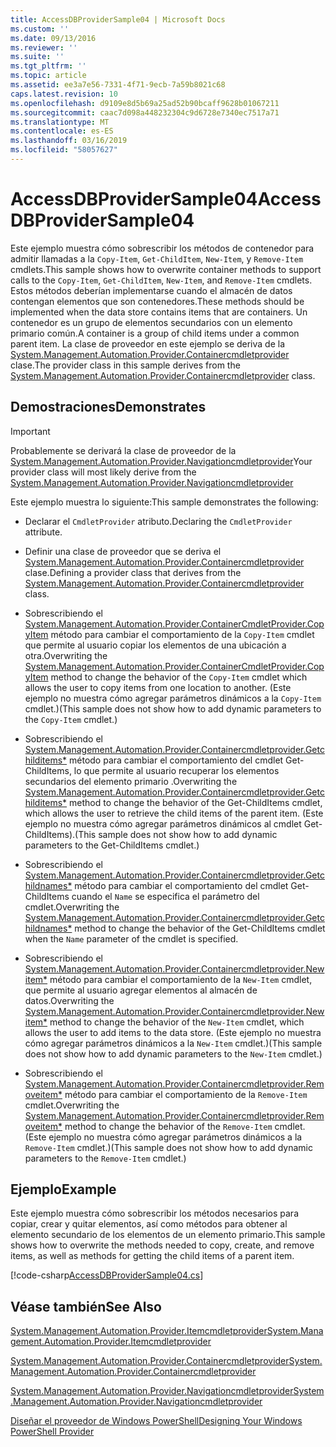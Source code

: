 ```yaml
---
title: AccessDBProviderSample04 | Microsoft Docs
ms.custom: ''
ms.date: 09/13/2016
ms.reviewer: ''
ms.suite: ''
ms.tgt_pltfrm: ''
ms.topic: article
ms.assetid: ee3a7e56-7331-4f71-9ecb-7a59b8021c68
caps.latest.revision: 10
ms.openlocfilehash: d9109e8d5b69a25ad52b90bcaff9628b01067211
ms.sourcegitcommit: caac7d098a448232304c9d6728e7340ec7517a71
ms.translationtype: MT
ms.contentlocale: es-ES
ms.lasthandoff: 03/16/2019
ms.locfileid: "58057627"
---
```

# <a name="accessdbprovidersample04"></a><span data-ttu-id="f015b-102">AccessDBProviderSample04</span><span class="sxs-lookup"><span data-stu-id="f015b-102">AccessDBProviderSample04</span></span>

<span data-ttu-id="f015b-103">Este ejemplo muestra cómo sobrescribir los métodos de contenedor para admitir llamadas a la `Copy-Item`, `Get-ChildItem`, `New-Item`, y `Remove-Item` cmdlets.</span><span class="sxs-lookup"><span data-stu-id="f015b-103">This sample shows how to overwrite container methods to support calls to the `Copy-Item`, `Get-ChildItem`, `New-Item`, and `Remove-Item` cmdlets.</span></span> <span data-ttu-id="f015b-104">Estos métodos deberían implementarse cuando el almacén de datos contengan elementos que son contenedores.</span><span class="sxs-lookup"><span data-stu-id="f015b-104">These methods should be implemented when the data store contains items that are containers.</span></span> <span data-ttu-id="f015b-105">Un contenedor es un grupo de elementos secundarios con un elemento primario común.</span><span class="sxs-lookup"><span data-stu-id="f015b-105">A container is a group of child items under a common parent item.</span></span> <span data-ttu-id="f015b-106">La clase de proveedor en este ejemplo se deriva de la [System.Management.Automation.Provider.Containercmdletprovider](/dotnet/api/System.Management.Automation.Provider.ContainerCmdletProvider) clase.</span><span class="sxs-lookup"><span data-stu-id="f015b-106">The provider class in this sample derives from the [System.Management.Automation.Provider.Containercmdletprovider](/dotnet/api/System.Management.Automation.Provider.ContainerCmdletProvider) class.</span></span>

## <a name="demonstrates"></a><span data-ttu-id="f015b-107">Demostraciones</span><span class="sxs-lookup"><span data-stu-id="f015b-107">Demonstrates</span></span>

> [!IMPORTANT]
> <span data-ttu-id="f015b-108">Probablemente se derivará la clase de proveedor de la [System.Management.Automation.Provider.Navigationcmdletprovider](/dotnet/api/System.Management.Automation.Provider.NavigationCmdletProvider)</span><span class="sxs-lookup"><span data-stu-id="f015b-108">Your provider class will most likely derive from the [System.Management.Automation.Provider.Navigationcmdletprovider](/dotnet/api/System.Management.Automation.Provider.NavigationCmdletProvider)</span></span>

<span data-ttu-id="f015b-109">Este ejemplo muestra lo siguiente:</span><span class="sxs-lookup"><span data-stu-id="f015b-109">This sample demonstrates the following:</span></span>

- <span data-ttu-id="f015b-110">Declarar el `CmdletProvider` atributo.</span><span class="sxs-lookup"><span data-stu-id="f015b-110">Declaring the `CmdletProvider` attribute.</span></span>

- <span data-ttu-id="f015b-111">Definir una clase de proveedor que se deriva el [System.Management.Automation.Provider.Containercmdletprovider](/dotnet/api/System.Management.Automation.Provider.ContainerCmdletProvider) clase.</span><span class="sxs-lookup"><span data-stu-id="f015b-111">Defining a provider class that derives from the [System.Management.Automation.Provider.Containercmdletprovider](/dotnet/api/System.Management.Automation.Provider.ContainerCmdletProvider) class.</span></span>

- <span data-ttu-id="f015b-112">Sobrescribiendo el [System.Management.Automation.Provider.ContainerCmdletProvider.CopyItem](/dotnet/api/System.Management.Automation.Provider.ContainerCmdletProvider.CopyItem) método para cambiar el comportamiento de la `Copy-Item` cmdlet que permite al usuario copiar los elementos de una ubicación a otra.</span><span class="sxs-lookup"><span data-stu-id="f015b-112">Overwriting the [System.Management.Automation.Provider.ContainerCmdletProvider.CopyItem](/dotnet/api/System.Management.Automation.Provider.ContainerCmdletProvider.CopyItem) method to change the behavior of the `Copy-Item` cmdlet which allows the user to copy items from one location to another.</span></span> <span data-ttu-id="f015b-113">(Este ejemplo no muestra cómo agregar parámetros dinámicos a la `Copy-Item` cmdlet.)</span><span class="sxs-lookup"><span data-stu-id="f015b-113">(This sample does not show how to add dynamic parameters to the `Copy-Item` cmdlet.)</span></span>

- <span data-ttu-id="f015b-114">Sobrescribiendo el [System.Management.Automation.Provider.Containercmdletprovider.Getchilditems\*](/dotnet/api/System.Management.Automation.Provider.ContainerCmdletProvider.GetChildItems) método para cambiar el comportamiento del cmdlet Get-ChildItems, lo que permite al usuario recuperar los elementos secundarios del elemento primario .</span><span class="sxs-lookup"><span data-stu-id="f015b-114">Overwriting the [System.Management.Automation.Provider.Containercmdletprovider.Getchilditems\*](/dotnet/api/System.Management.Automation.Provider.ContainerCmdletProvider.GetChildItems) method to change the behavior of the Get-ChildItems cmdlet, which allows the user to retrieve the child items of the parent item.</span></span> <span data-ttu-id="f015b-115">(Este ejemplo no muestra cómo agregar parámetros dinámicos al cmdlet Get-ChildItems).</span><span class="sxs-lookup"><span data-stu-id="f015b-115">(This sample does not show how to add dynamic parameters to the Get-ChildItems cmdlet.)</span></span>

- <span data-ttu-id="f015b-116">Sobrescribiendo el [System.Management.Automation.Provider.Containercmdletprovider.Getchildnames\*](/dotnet/api/System.Management.Automation.Provider.ContainerCmdletProvider.GetChildNames) método para cambiar el comportamiento del cmdlet Get-ChildItems cuando el `Name` se especifica el parámetro del cmdlet.</span><span class="sxs-lookup"><span data-stu-id="f015b-116">Overwriting the [System.Management.Automation.Provider.Containercmdletprovider.Getchildnames\*](/dotnet/api/System.Management.Automation.Provider.ContainerCmdletProvider.GetChildNames) method to change the behavior of the Get-ChildItems cmdlet when the `Name` parameter of the cmdlet is specified.</span></span>

- <span data-ttu-id="f015b-117">Sobrescribiendo el [System.Management.Automation.Provider.Containercmdletprovider.Newitem\*](/dotnet/api/System.Management.Automation.Provider.ContainerCmdletProvider.NewItem) método para cambiar el comportamiento de la `New-Item` cmdlet, que permite al usuario agregar elementos al almacén de datos.</span><span class="sxs-lookup"><span data-stu-id="f015b-117">Overwriting the [System.Management.Automation.Provider.Containercmdletprovider.Newitem\*](/dotnet/api/System.Management.Automation.Provider.ContainerCmdletProvider.NewItem) method to change the behavior of the `New-Item` cmdlet, which allows the user to add items to the data store.</span></span> <span data-ttu-id="f015b-118">(Este ejemplo no muestra cómo agregar parámetros dinámicos a la `New-Item` cmdlet.)</span><span class="sxs-lookup"><span data-stu-id="f015b-118">(This sample does not show how to add dynamic parameters to the `New-Item` cmdlet.)</span></span>

- <span data-ttu-id="f015b-119">Sobrescribiendo el [System.Management.Automation.Provider.Containercmdletprovider.Removeitem\*](/dotnet/api/System.Management.Automation.Provider.ContainerCmdletProvider.RemoveItem) método para cambiar el comportamiento de la `Remove-Item` cmdlet.</span><span class="sxs-lookup"><span data-stu-id="f015b-119">Overwriting the [System.Management.Automation.Provider.Containercmdletprovider.Removeitem\*](/dotnet/api/System.Management.Automation.Provider.ContainerCmdletProvider.RemoveItem) method to change the behavior of the `Remove-Item` cmdlet.</span></span> <span data-ttu-id="f015b-120">(Este ejemplo no muestra cómo agregar parámetros dinámicos a la `Remove-Item` cmdlet.)</span><span class="sxs-lookup"><span data-stu-id="f015b-120">(This sample does not show how to add dynamic parameters to the `Remove-Item` cmdlet.)</span></span>

## <a name="example"></a><span data-ttu-id="f015b-121">Ejemplo</span><span class="sxs-lookup"><span data-stu-id="f015b-121">Example</span></span>

<span data-ttu-id="f015b-122">Este ejemplo muestra cómo sobrescribir los métodos necesarios para copiar, crear y quitar elementos, así como métodos para obtener al elemento secundario de los elementos de un elemento primario.</span><span class="sxs-lookup"><span data-stu-id="f015b-122">This sample shows how to overwrite the methods needed to copy, create, and remove items, as well as methods for getting the child items of a parent item.</span></span>

[!code-csharp[AccessDBProviderSample04.cs](../../powershell-sdk-samples/SDK-2.0/csharp/AccessDBProviderSample06/AccessDBProviderSample06.cs#L11-L1635 "AccessDBProviderSample04.cs")]

## <a name="see-also"></a><span data-ttu-id="f015b-123">Véase también</span><span class="sxs-lookup"><span data-stu-id="f015b-123">See Also</span></span>

[<span data-ttu-id="f015b-124">System.Management.Automation.Provider.Itemcmdletprovider</span><span class="sxs-lookup"><span data-stu-id="f015b-124">System.Management.Automation.Provider.Itemcmdletprovider</span></span>](/dotnet/api/System.Management.Automation.Provider.ItemCmdletProvider)

[<span data-ttu-id="f015b-125">System.Management.Automation.Provider.Containercmdletprovider</span><span class="sxs-lookup"><span data-stu-id="f015b-125">System.Management.Automation.Provider.Containercmdletprovider</span></span>](/dotnet/api/System.Management.Automation.Provider.ContainerCmdletProvider)

[<span data-ttu-id="f015b-126">System.Management.Automation.Provider.Navigationcmdletprovider</span><span class="sxs-lookup"><span data-stu-id="f015b-126">System.Management.Automation.Provider.Navigationcmdletprovider</span></span>](/dotnet/api/System.Management.Automation.Provider.NavigationCmdletProvider)

[<span data-ttu-id="f015b-127">Diseñar el proveedor de Windows PowerShell</span><span class="sxs-lookup"><span data-stu-id="f015b-127">Designing Your Windows PowerShell Provider</span></span>](./provider-types.md)